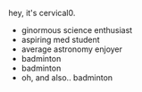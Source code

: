 hey, it's cervical0.
- ginormous science enthusiast
- aspiring med student
- average astronomy enjoyer
- badminton 
- badminton
- oh, and also.. badminton
